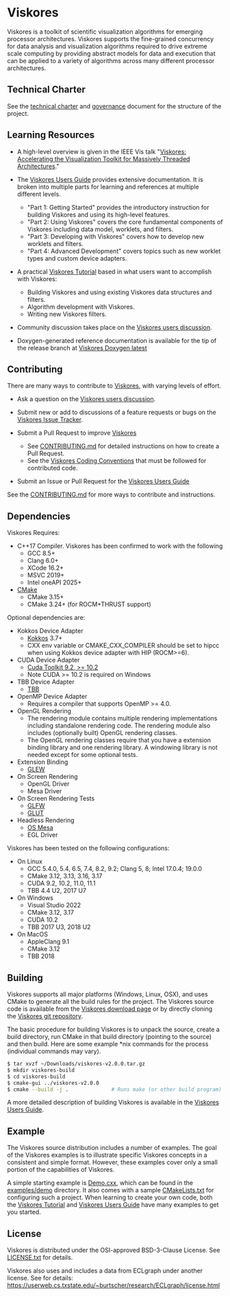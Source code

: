 # Viskores #

Viskores is a toolkit of scientific visualization algorithms for emerging
processor architectures. Viskores supports the fine-grained concurrency for
data analysis and visualization algorithms required to drive extreme scale
computing by providing abstract models for data and execution that can be
applied to a variety of algorithms across many different processor
architectures.

## Technical Charter

See the [technical charter] and [governance] document for the structure of
the project.

## Learning Resources ##

  + A high-level overview is given in the IEEE Vis talk "[Viskores:
    Accelerating the Visualization Toolkit for Massively Threaded
    Architectures][Viskores Overview]."

  + The [Viskores Users Guide] provides extensive documentation. It is broken
    into multiple parts for learning and references at multiple different
    levels.
      + "Part 1: Getting Started" provides the introductory instruction for
        building Viskores and using its high-level features.
      + "Part 2: Using Viskores" covers the core fundamental components of
        Viskores including data model, worklets, and filters.
      + "Part 3: Developing with Viskores" covers how to develop new worklets
        and filters.
      + "Part 4: Advanced Development" covers topics such as new worklet
        types and custom device adapters.

  + A practical [Viskores Tutorial] based in what users want to accomplish with
    Viskores:
      + Building Viskores and using existing Viskores data structures and filters.
      + Algorithm development with Viskores.
      + Writing new Viskores filters.

  + Community discussion takes place on the [Viskores users discussion].

  + Doxygen-generated reference documentation is available for the tip of the
    release branch at [Viskores Doxygen latest]


## Contributing ##

There are many ways to contribute to [Viskores], with varying levels of
effort.

  + Ask a question on the [Viskores users discussion].

  + Submit new or add to discussions of a feature requests or bugs on the
    [Viskores Issue Tracker].

  + Submit a Pull Request to improve [Viskores]
      + See [CONTRIBUTING.md] for detailed instructions on how to create a
        Pull Request.
      + See the [Viskores Coding Conventions] that must be followed for
        contributed code.

  + Submit an Issue or Pull Request for the [Viskores Users Guide]

See the [CONTRIBUTING.md] for more ways to contribute and instructions.

## Dependencies ##

Viskores Requires:

  + C++17 Compiler. Viskores has been confirmed to work with the following
      + GCC 8.5+
      + Clang 6.0+
      + XCode 16.2+
      + MSVC 2019+
      + Intel oneAPI 2025+
  + [CMake](http://www.cmake.org/download/)
      + CMake 3.15+
      + CMake 3.24+ (for ROCM+THRUST support)

Optional dependencies are:

  + Kokkos Device Adapter
      + [Kokkos](https://kokkos.github.io/) 3.7+
      + CXX env variable or CMAKE_CXX_COMPILER should be set to
        hipcc when using Kokkos device adapter with HIP (ROCM>=6).
  + CUDA Device Adapter
      + [Cuda Toolkit 9.2, >= 10.2](https://developer.nvidia.com/cuda-toolkit)
      + Note CUDA >= 10.2 is required on Windows
  + TBB Device Adapter
      + [TBB](https://www.threadingbuildingblocks.org/)
  + OpenMP Device Adapter
      + Requires a compiler that supports OpenMP >= 4.0.
  + OpenGL Rendering
      + The rendering module contains multiple rendering implementations
        including standalone rendering code. The rendering module also
        includes (optionally built) OpenGL rendering classes.
      + The OpenGL rendering classes require that you have a extension
        binding library and one rendering library. A windowing library is
        not needed except for some optional tests.
  + Extension Binding
      + [GLEW](http://glew.sourceforge.net/)
  + On Screen Rendering
      + OpenGL Driver
      + Mesa Driver
  + On Screen Rendering Tests
      + [GLFW](http://www.glfw.org/)
      + [GLUT](http://freeglut.sourceforge.net/)
  + Headless Rendering
      + [OS Mesa](https://www.mesa3d.org/osmesa.html)
      + EGL Driver

Viskores has been tested on the following configurations:
  + On Linux
      + GCC 5.4.0, 5.4, 6.5, 7.4, 8.2, 9.2; Clang 5, 8; Intel 17.0.4; 19.0.0
      + CMake 3.12, 3.13, 3.16, 3.17
      + CUDA 9.2, 10.2, 11.0, 11.1
      + TBB 4.4 U2, 2017 U7
  + On Windows
      + Visual Studio 2022
      + CMake 3.12, 3.17
      + CUDA 10.2
      + TBB 2017 U3, 2018 U2
  + On MacOS
      + AppleClang 9.1
      + CMake 3.12
      + TBB 2018


## Building ##

Viskores supports all major platforms (Windows, Linux, OSX), and uses CMake
to generate all the build rules for the project. The Viskores source code is
available from the [Viskores download page] or by directly cloning the [Viskores
git repository].

The basic procedure for building Viskores is to unpack the source, create a
build directory, run CMake in that build directory (pointing to the source)
and then build. Here are some example *nix commands for the process
(individual commands may vary).

```sh
$ tar xvzf ~/Downloads/viskores-v2.0.0.tar.gz
$ mkdir viskores-build
$ cd viskores-build
$ cmake-gui ../viskores-v2.0.0
$ cmake --build -j .              # Runs make (or other build program)
```

A more detailed description of building Viskores is available in the [Viskores
Users Guide].


## Example ##

The Viskores source distribution includes a number of examples. The goal of the
Viskores examples is to illustrate specific Viskores concepts in a consistent and
simple format. However, these examples cover only a small portion of the
capabilities of Viskores.

A simple starting example is [Demo.cxx](examples/demo/Demo.cxx), which can be
found in the [examples/demo](examples/demo) directory. It also comes with a
sample [CMakeLists.txt](examples/demo/CMakeLists.txt) for configuring such a
project. When learning to create your own code, both the [Viskores Tutorial] and
[Viskores Users Guide] have many examples to get you started.

## License ##

Viskores is distributed under the OSI-approved BSD-3-Clause License.
See [LICENSE.txt](LICENSE.txt) for details.

Viskores also uses and includes a data from ECLgraph under another license.
See for details:
https://userweb.cs.txstate.edu/~burtscher/research/ECLgraph/license.html

[Viskores]:                             https://github.com/Viskores/viskores
[Viskores Coding Conventions]:          docs/CodingConventions.md
[Viskores Doxygen latest]:              https://viskores.github.io/viskores-doxygen/
[Viskores download page]:               https://github.com/Viskores/viskores/releases
[Viskores git repository]:              https://github.com/Viskores/viskores
[Viskores Issue Tracker]:               https://github.com/Viskores/viskores/issues
[Viskores Overview]:                    http://m.vtk.org/images/2/29/ViskoresVis2016.pptx
[Viskores Users Guide]:                 https://viskores.readthedocs.io/en/latest/
[Viskores users discussion]:            https://github.com/Viskores/viskores/discussions
[Viskores Tutorial]:                    tutorial/README.md
[CONTRIBUTING.md]:                      CONTRIBUTING.md
[High Performance Software Foundation]: https://hpsf.io/
[technical charter]:                    docs/technical-charter.pdf
[governance]:                           GOVERNANCE.md

